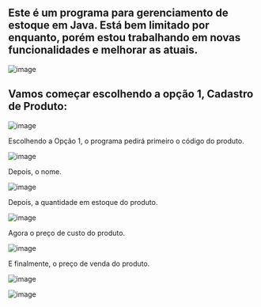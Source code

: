 ## Este é um programa para gerenciamento de estoque em Java. Está bem limitado por enquanto, porém estou trabalhando em novas funcionalidades e melhorar as atuais.




![image](https://github.com/victorscardozo/EstoqueLoja/assets/124733617/928240ca-ac41-48cb-a090-faa4948ea8cf)


## Vamos começar escolhendo a opção 1, Cadastro de Produto:

![image](https://github.com/victorscardozo/EstoqueLoja/assets/124733617/f77f4caa-3992-41c8-8229-3eeb0c2909b4)



Escolhendo a Opção 1, o programa pedirá primeiro o código do produto.

![image](https://github.com/victorscardozo/EstoqueLoja/assets/124733617/1a187b1b-d869-4ea8-a0d1-53243bcf5576)


Depois, o nome.

![image](https://github.com/victorscardozo/EstoqueLoja/assets/124733617/5e2a400a-f6bf-4c73-8ef4-f533831f7e1b)


Depois, a quantidade em estoque do produto.

![image](https://github.com/victorscardozo/EstoqueLoja/assets/124733617/2a26fd24-bec9-4d36-a9e5-8ff658205ad1)


Agora o preço de custo do produto.

![image](https://github.com/victorscardozo/EstoqueLoja/assets/124733617/b4930005-46ea-4c96-bfb4-089819ffce9f)


E finalmente, o preço de venda do produto.

![image](https://github.com/victorscardozo/EstoqueLoja/assets/124733617/ce24a06a-f74c-4d24-8232-82f522e41d22)

![image](https://github.com/victorscardozo/EstoqueLoja/assets/124733617/b25f35c2-ab3c-4211-a245-764ccb0068a5)







